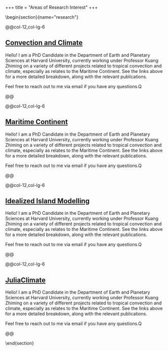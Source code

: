 +++
title = "Areas of Research Interest"
+++

\begin{section}{name="research"}

@@col-12,col-lg-6

## [Convection and Climate](convection)

Hello! I am a PhD Candidate in the Department of Earth and Planetary Sciences at Harvard University, currently working under Professor Kuang Zhiming on a variety of different projects related to tropical convection and climate, especially as relates to the Maritime Continent.  See the links above for a more detailed breakdown, along with the relevant publications.

Feel free to reach out to me via email if you have any questions.Q

@@

@@col-12,col-lg-6

## [Maritime Continent](maritimecontinent)

Hello! I am a PhD Candidate in the Department of Earth and Planetary Sciences at Harvard University, currently working under Professor Kuang Zhiming on a variety of different projects related to tropical convection and climate, especially as relates to the Maritime Continent.  See the links above for a more detailed breakdown, along with the relevant publications.

Feel free to reach out to me via email if you have any questions.Q

@@

@@col-12,col-lg-6

## [Idealized Island Modelling](islands)

Hello! I am a PhD Candidate in the Department of Earth and Planetary Sciences at Harvard University, currently working under Professor Kuang Zhiming on a variety of different projects related to tropical convection and climate, especially as relates to the Maritime Continent.  See the links above for a more detailed breakdown, along with the relevant publications.

Feel free to reach out to me via email if you have any questions.Q

@@

@@col-12,col-lg-6

## [JuliaClimate](juliaclimate)

Hello! I am a PhD Candidate in the Department of Earth and Planetary Sciences at Harvard University, currently working under Professor Kuang Zhiming on a variety of different projects related to tropical convection and climate, especially as relates to the Maritime Continent.  See the links above for a more detailed breakdown, along with the relevant publications.

Feel free to reach out to me via email if you have any questions.Q

@@

\end{section}